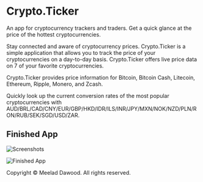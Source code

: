 # Crypto.Ticker
An app for cryptocurrency trackers and traders. Get a quick glance at the price of the hottest cryptocurrencies.



Stay connected and aware of cryptocurrency prices. Crypto.Ticker is a simple application that allows you to track the price of your cryptocurrencies on a day-to-day basis. Crypto.Ticker offers live price data on 7 of your favorite cryptocurrencies.

Crypto.Ticker provides price information for Bitcoin, Bitcoin Cash, Litecoin, Ethereum, Ripple, Monero, and Zcash.

Quickly look up the current conversion rates of the most popular cryptocurrencies with AUD/BRL/CAD/CNY/EUR/GBP/HKD/IDR/ILS/INR/JPY/MXN/NOK/NZD/PLN/RON/RUB/SEK/SGD/USD/ZAR.

## Finished App

![Screenshots](https://raw.github.com/meeladdawood/crypto-ticker-app/master/Application%20Screenshots/App%20Store%20Final%20ScreenShots/Screen%20Shots.png)

![Finished App](http://i.giphy.com/l0HlQGzz2MQCKIBI4.gif)

Copyright © Meelad Dawood. All rights reserved. 
